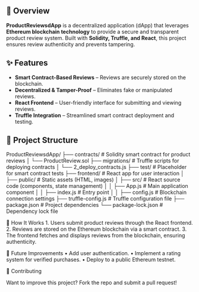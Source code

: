 
## 🚀 Overview
**ProductReviewsdApp** is a decentralized application (dApp) that leverages **Ethereum blockchain technology** to provide a secure and transparent product review system. Built with **Solidity, Truffle, and React**, this project ensures review authenticity and prevents tampering.

## ✨ Features
- **Smart Contract-Based Reviews** – Reviews are securely stored on the blockchain.
- **Decentralized & Tamper-Proof** – Eliminates fake or manipulated reviews.
- **React Frontend** – User-friendly interface for submitting and viewing reviews.
- **Truffle Integration** – Streamlined smart contract deployment and testing.

## 📂 Project Structure
ProductReviewsdApp/
├── contracts/            # Solidity smart contract for product reviews
│   └── ProductReview.sol
├── migrations/           # Truffle scripts for deploying contracts
│   └── 2_deploy_contracts.js
├── test/                 # Placeholder for smart contract tests
├── frontend/             # React app for user interaction
│   ├── public/           # Static assets (HTML, images)
│   ├── src/              # React source code (components, state management)
│   │   ├── App.js        # Main application component
│   │   ├── index.js      # Entry point
│   │   ├── config.js     # Blockchain connection settings
├── truffle-config.js     # Truffle configuration file
├── package.json          # Project dependencies
└── package-lock.json     # Dependency lock file

🎯 How It Works
	1.	Users submit product reviews through the React frontend.
	2.	Reviews are stored on the Ethereum blockchain via a smart contract.
	3.	The frontend fetches and displays reviews from the blockchain, ensuring authenticity.

🔮 Future Improvements
	•	Add user authentication.
	•	Implement a rating system for verified purchases.
	•	Deploy to a public Ethereum testnet.

🤝 Contributing

Want to improve this project? Fork the repo and submit a pull request!
